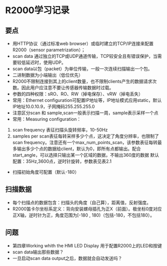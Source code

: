 # R2000学习记录
## 要点
* 用HTTP协议（通过标准web browser）或临时建立的TCP/IP连接来配置R2000（sensor parametrization）；
* scan data 通过独立的TCP或UDP通道传输，TCP较安全且有错误保护，当需要较低延迟时，使用UDP。
* scan data以包（packet）为单位传输，一般一次连续扫描输出一个包。
* 二进制数据为小端输出（低位优先）
* R2000不限制连接到其上的client数量，也不限制clients产生的数据请求次数。因此用户应注意不要让传感器传输数据时过载。
* 参数的四种权限：sRO、RO、RW（掉电保存）、vRW（掉电丢失）
* 常用：Ethernet configuration可配置IP地址等，IP地址模式应用static，默认IP地址10.0.10.9，子网掩码255.255.255.0
* 注意区分scan 和 sample,scan一般表示扫描一周，sample表示采样一个点
* 常用：Measuring configuration：
1. scan frequency 表征扫描头旋转频率，10-50Hz
2. samples per scan表征每转采样多少个点，这决定了角度分辨率，也限制了scan frequency。注意还有一个max_num_points_scan，该参数表征每转最多输出多少个点的数据给client，默认为0，即所有点都输出。配合start_angle，可以选择只输出某一个区域的数据，不输出360度的数据
默认配置：35Hz,3600点，逆时针旋转，参数表见表2.1
* 扫描初始角度可配置（默认-180）
## 扫描数据
* 每个扫描点的数据包含：扫描头的角度（自己算），距离值，反射强度。
* R2000笛卡尔坐标系定义：背向安装螺母插孔为正X（前面）。极坐标0度对应正X轴，逆时针为正，角度范围为[-180 , 180)（包括-180，不包括180）。
## 问题
* 第四章Working whith the HMI LED Display
用于配置R2000上的LED和按键
* scan data输出那些数据？
* 一旦启动scan data output之后，数据就会自动发送吗？